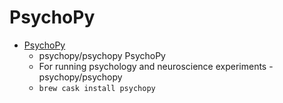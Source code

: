 # PsychoPy
- [PsychoPy](https://github.com/psychopy/psychopy)
  -  psychopy/psychopy PsychoPy
  - For running psychology and neuroscience experiments - psychopy/psychopy
  - `brew cask install psychopy`

